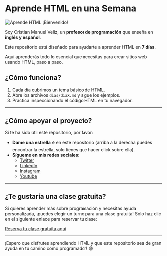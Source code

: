 # Aprende HTML en una Semana
![Aprende HTML](https://via.placeholder.com/800x200.png?text=Aprende+HTML+en+una+Semana)
¡Bienvenido! 

Soy Cristian Manuel Veliz, un **profesor de programación** que enseña en **inglés y español**. 

Este repositorio está diseñado para ayudarte a aprender HTML en **7 días**. 

Aquí aprenderás todo lo esencial que necesitas para crear sitios web usando HTML, paso a paso.

## ¿Cómo funciona?
1. Cada día cubrimos un tema básico de HTML.
2. Abre los archivos `dias/diaX.md` y sigue los ejemplos.
3. Practica inspeccionando el código HTML en tu navegador.

---

## ¿Cómo apoyar el proyecto?

Si te ha sido útil este repositorio, por favor:

- **Dame una estrella ⭐** en este repositorio (arriba a la derecha puedes encontrar la estrella, solo tienes que hacer click sobre ella).
- **Sígueme en mis redes sociales**:
  - [Twitter](https://x.com/Manvel_0)
  - [LinkedIn](https://www.linkedin.com/in/cristian-manuel-veliz-/)
  - [Instagram](https://www.instagram.com/manudev.19)
  - [Youtube](https://www.youtube.com/@cristianmanuelveliz)
---

## ¿Te gustaría una clase gratuita?

Si quieres aprender más sobre programación y necesitas ayuda personalizada, ¡puedes elegir un turno para una clase gratuita! Solo haz clic en el siguiente enlace para reservar tu clase:

[Reserva tu clase gratuita aquí](https://calendar.google.com/calendar/u/0/appointments/schedules/AcZssZ0HG25Sux8f2fGPpcppY5a-voU1aXwXDeMQPTJQbBhJqrV324nal_3QrLRwsyZzAS8ffRoM-Qbl)

---

¡Espero que disfrutes aprendiendo HTML y que este repositorio sea de gran ayuda en tu camino como programador! 😄
